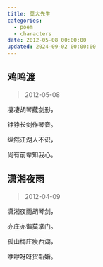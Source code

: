 ```yaml
---
title: 莫大先生
categories:
  - poem
  - characters
date: 2012-05-08 00:00:00
updated: 2024-09-02 00:00:00
---
```


## 鸡鸣渡 ##

> 2012-05-08

凄凄胡琴藏剑影，

铮铮长剑作琴音。

纵然江湖人不识，

尚有前辈知我心。

## 潇湘夜雨 ##

> 2012-04-09

潇湘夜雨胡琴剑，

亦庄亦谐莫掌门。

孤山梅庄瘦西湖，

咿咿呀呀贺新婚。